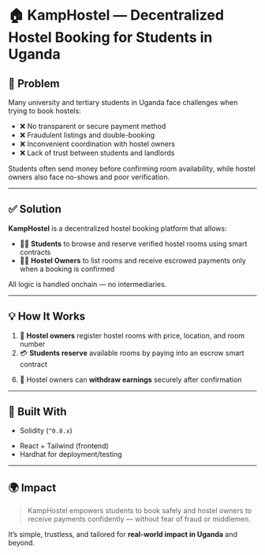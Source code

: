 # 🏠 KampHostel — Decentralized Hostel Booking for Students in Uganda

## 🧠 Problem

Many university and tertiary students in Uganda face challenges when trying to book hostels:
- ❌ No transparent or secure payment method
- ❌ Fraudulent listings and double-booking
- ❌ Inconvenient coordination with hostel owners
- ❌ Lack of trust between students and landlords

Students often send money before confirming room availability, while hostel owners also face no-shows and poor verification.

---

## ✅ Solution

**KampHostel** is a decentralized hostel booking platform that allows:
- 🧑‍🎓 **Students** to browse and reserve verified hostel rooms using smart contracts
- 🧑‍💼 **Hostel Owners** to list rooms and receive escrowed payments only when a booking is confirmed

All logic is handled onchain — no intermediaries.

---

## 💡 How It Works

1. 📝 **Hostel owners** register hostel rooms with price, location, and room number
2. 💳 **Students reserve** available rooms by paying into an escrow smart contract
<!-- 3. ✅ **Hostel owners confirm** the booking within 24 hours -->
<!-- 4. ⏱️ If no confirmation, funds are automatically refunded -->
<!-- 5. 💰 If confirmed, funds are locked until the student checks in or the period expires -->
6. 🏧 Hostel owners can **withdraw earnings** securely after confirmation

---

## 🔐 Built With
- Solidity (`^0.8.x`)
<!-- - Chainlink Automation (optional for timeout logic) -->
- React + Tailwind (frontend)
- Hardhat for deployment/testing

---

## 🌍 Impact
> KampHostel empowers students to book safely and hostel owners to receive payments confidently — without fear of fraud or middlemen.

It’s simple, trustless, and tailored for **real-world impact in Uganda** and beyond.
